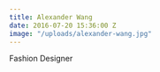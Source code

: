 ```yaml
---
title: Alexander Wang
date: 2016-07-20 15:36:00 Z
image: "/uploads/alexander-wang.jpg"
---
```


Fashion Designer
